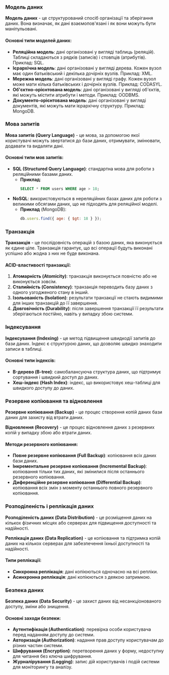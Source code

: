 
### Модель даних

**Модель даних** - це структурований спосіб організації та зберігання даних. Вона визначає, як дані взаємопов'язані і як вони можуть бути маніпульовані.

#### Основні типи моделей даних:
- **Реляційна модель**: дані організовані у вигляді таблиць (реляцій). Таблиці складаються з рядків (записів) і стовпців (атрибутів). Приклад: SQL.
- **Ієрархічна модель**: дані організовані у вигляді дерева. Кожен вузол має один батьківський і декілька дочірніх вузлів. Приклад: XML.
- **Мережна модель**: дані організовані у вигляді графу. Кожен вузол може мати кілька батьківських і дочірніх вузлів. Приклад: CODASYL.
- **Об'єктно-орієнтована модель**: дані організовані у вигляді об'єктів, які можуть містити атрибути і методи. Приклад: OODBMS.
- **Документо-орієнтована модель**: дані організовані у вигляді документів, які можуть мати ієрархічну структуру. Приклад: MongoDB.

### Мова запитів

**Мова запитів (Query Language)** - це мова, за допомогою якої користувачі можуть звертатися до бази даних, отримувати, змінювати, додавати та видаляти дані.

#### Основні типи мов запитів:
- **SQL (Structured Query Language)**: стандартна мова для роботи з реляційними базами даних.
  - **Приклад**:
    ```sql
    SELECT * FROM users WHERE age > 18;
    ```
- **NoSQL**: використовуються в нереляційних базах даних для роботи з великими обсягами даних, що не підходять для реляційної моделі.
  - **Приклад** (MongoDB):
    ```javascript
    db.users.find({ age: { $gt: 18 } });
    ```

### Транзакція

**Транзакція** - це послідовність операцій з базою даних, яка виконується як єдине ціле. Транзакція гарантує, що всі операції будуть виконані успішно або жодна з них не буде виконана.

#### ACID-властивості транзакції:

1. **Атомарність (Atomicity)**: транзакція виконується повністю або не виконується зовсім.
2. **Сталийність (Consistency)**: транзакція переводить базу даних з одного узгодженого стану в інший.
3. **Ізольованість (Isolation)**: результати транзакції не стають видимими для інших транзакцій до її завершення.
4. **Довговічність (Durability)**: після завершення транзакції її результати зберігаються постійно, навіть у випадку збою системи.

### Індексування

**Індексування (Indexing)** - це метод підвищення швидкодії запитів до бази даних. Індекс є структурою даних, що дозволяє швидко знаходити записи в таблиці.

#### Основні типи індексів:
- **B-дерево (B-tree)**: самобалансуюча структура даних, що підтримує сортування і швидкий доступ до даних.
- **Хеш-індекс (Hash Index)**: індекс, що використовує хеш-таблиці для швидкого доступу до даних.

### Резервне копіювання та відновлення

**Резервне копіювання (Backup)** - це процес створення копій даних бази даних для захисту від втрати даних. 

**Відновлення (Recovery)** - це процес відновлення даних з резервних копій у випадку збою або втрати даних.

#### Методи резервного копіювання:
- **Повне резервне копіювання (Full Backup)**: копіювання всіх даних бази даних.
- **Інкрементальне резервне копіювання (Incremental Backup)**: копіювання тільки тих даних, які змінилися після останнього резервного копіювання.
- **Диференційне резервне копіювання (Differential Backup)**: копіювання всіх змін з моменту останнього повного резервного копіювання.

### Розподіленість і реплікація даних

**Розподіленість даних (Data Distribution)** - це розміщення даних на кількох фізичних місцях або серверах для підвищення доступності та надійності.

**Реплікація даних (Data Replication)** - це копіювання та підтримка копій даних на кількох серверах для забезпечення їхньої доступності та надійності.

#### Типи реплікації:
- **Синхронна реплікація**: дані копіюються одночасно на всі репліки.
- **Асинхронна реплікація**: дані копіюються з деякою затримкою.

### Безпека даних

**Безпека даних (Data Security)** - це захист даних від несанкціонованого доступу, зміни або знищення.

#### Основні заходи безпеки:
- **Аутентифікація (Authentication)**: перевірка особи користувача перед наданням доступу до системи.
- **Авторизація (Authorization)**: надання прав доступу користувачам до різних частин системи.
- **Шифрування (Encryption)**: перетворення даних у форму, недоступну для читання без ключа шифрування.
- **Журналірування (Logging)**: запис дій користувачів і подій системи для моніторингу та аналізу.

